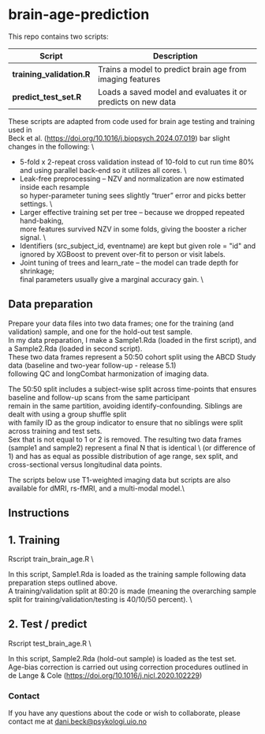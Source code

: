 # brain-age-prediction

This repo contains two scripts:

| Script | Description |
|--------|-------------|
| **training_validation.R** | Trains a model to predict brain age from imaging features |
| **predict_test_set.R**  | Loads a saved model and evaluates it or predicts on new data |

These scripts are adapted from code used for brain age testing and training used in \
Beck et al. (https://doi.org/10.1016/j.biopsych.2024.07.019) bar slight changes in the following: \

- 5-fold x 2-repeat cross validation instead of 10-fold to cut run time 80% and using parallel back-end so it utilizes all cores. \
- Leak-free preprocessing – NZV and normalization are now estimated inside each resample \
so hyper-parameter tuning sees slightly “truer” error and picks better settings. \
- Larger effective training set per tree – because we dropped repeated hand-baking, \
more features survived NZV in some folds, giving the booster a richer signal. \
- Identifiers (src_subject_id, eventname) are kept but given role = "id" and ignored by XGBoost to prevent over-fit to person or visit labels.
- Joint tuning of trees and learn_rate – the model can trade depth for shrinkage; \
final parameters usually give a marginal accuracy gain. \

## Data preparation

Prepare your data files into two data frames; one for the training (and validation) sample, and one for the hold-out test sample. \
In my data preparation, I make a Sample1.Rda (loaded in the first script), and a Sample2.Rda (loaded in second script). \
These two data frames represent a 50:50 cohort split using the ABCD Study data (baseline and two-year follow-up - release 5.1) \
following QC and longCombat harmonization of imaging data.

The 50:50 split includes a subject-wise split across time-points that ensures baseline and follow-up scans from the same participant \
remain in the same partition, avoiding identify-confounding. Siblings are dealt with using a group shuffle split \
with family ID as the group indicator to ensure that no siblings were split across training and test sets. \
Sex that is not equal to 1 or 2 is removed. The resulting two data frames (sample1 and sample2) represent a final N that is identical \ 
(or difference of 1) and has as equal as possible distribution of age range, sex split, and cross-sectional versus longitudinal data points.

The scripts below use T1-weighted imaging data but scripts are also available for dMRI, rs-fMRI, and a multi-modal model.\


## Instructions

## 1. Training
Rscript train_brain_age.R \

In this script, Sample1.Rda is loaded as the training sample following data preparation steps outlined above. \
A training/validation split at 80:20 is made (meaning the overarching sample split for training/validation/testing is 40/10/50 percent). \


## 2. Test / predict
Rscript test_brain_age.R \

In this script, Sample2.Rda (hold-out sample) is loaded as the test set. \
Age-bias correction is carried out using correction procedures outlined in de Lange & Cole (https://doi.org/10.1016/j.nicl.2020.102229)


### Contact
If you have any questions about the code or wish to collaborate, please contact me at [dani.beck@psykologi.uio.no](mailto:dani.beck@psykologi.uio)




